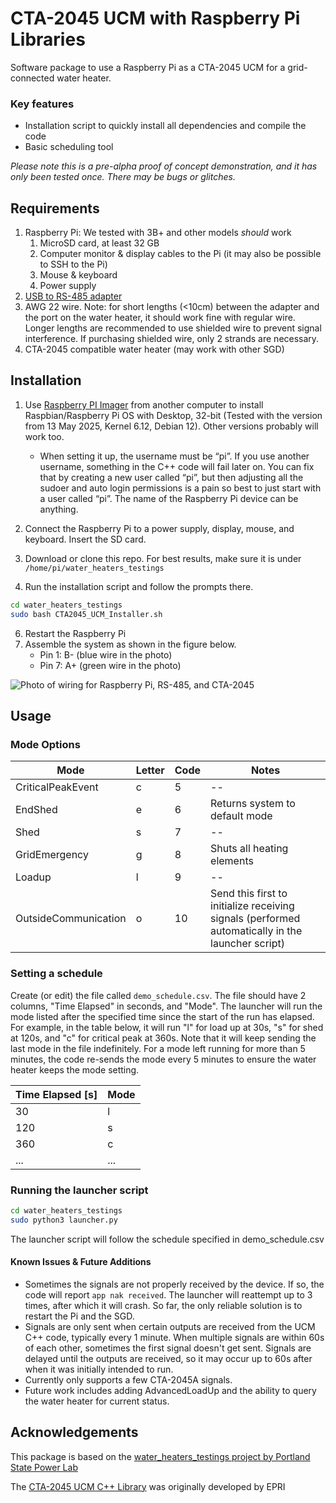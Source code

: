 # CTA-2045 UCM with Raspberry Pi Libraries

Software package to use a Raspberry Pi as a CTA-2045 UCM for a grid-connected water heater.

### Key features
- Installation script to quickly install all dependencies and compile the code
- Basic scheduling tool 

_Please note this is a pre-alpha proof of concept demonstration, and it has only been tested once. There may be bugs or glitches._

## Requirements
1. Raspberry Pi: We tested with 3B+ and other models _should_ work
    1. MicroSD card, at least 32 GB
    2. Computer monitor & display cables to the Pi (it may also be possible to SSH to the Pi)
    3. Mouse & keyboard
    4. Power supply
2. [USB to RS-485 adapter](https://www.amazon.com/dp/B081MB6PN2)
3. AWG 22 wire. Note: for short lengths (<10cm) between the adapter and the port on the water heater, it should work fine with regular wire. Longer lengths are recommended to use shielded wire to prevent signal interference. If purchasing shielded wire, only 2 strands are necessary. 
5. CTA-2045 compatible water heater (may work with other SGD)

## Installation

1. Use [Raspberry PI Imager](https://www.raspberrypi.com/software/operating-systems/) from another computer to install Raspbian/Raspberry Pi OS with Desktop, 32-bit (Tested with the version from 13 May 2025, Kernel 6.12, Debian 12). Other versions probably will work too.
    - When setting it up, the username must be “pi”. If you use another username, something in the C++ code will fail later on. You can fix that by creating a new user called “pi”, but then adjusting all the sudoer and auto login permissions is a pain so best to just start with a user called “pi”. The name of the Raspberry Pi device can be anything. 

3. Connect the Raspberry Pi to a power supply, display, mouse, and keyboard. Insert the SD card. 
4. Download or clone this repo. For best results, make sure it is under `/home/pi/water_heaters_testings`
5. Run the installation script and follow the prompts there. 
```bash
cd water_heaters_testings
sudo bash CTA2045_UCM_Installer.sh
```
6. Restart the Raspberry Pi
7. Assemble the system as shown in the figure below. 
    - Pin 1: B- (blue wire in the photo)
    - Pin 7: A+ (green wire in the photo)

![Photo of wiring for Raspberry Pi, RS-485, and CTA-2045](https://github.com/bwooshem/water_heaters_testings/blob/main/docs/pi-to-water-heater-via-s485-connections.png)

## Usage

### Mode Options

| Mode | Letter | Code | Notes | 
| -- | -- | -- | -- | 
| CriticalPeakEvent | c | 5 | -- | 
| EndShed | e | 6 | Returns system to default mode |
| Shed | s | 7 | -- |
| GridEmergency | g | 8 | Shuts all heating elements |
| Loadup | l | 9 | -- |
| OutsideCommunication  | o | 10 | Send this first to initialize receiving signals (performed automatically in the launcher script) |

### Setting a schedule
Create (or edit) the file called `demo_schedule.csv`. The file should have 2 columns, "Time Elapsed" in seconds, and "Mode". The launcher will run the mode listed after the specified time since the start of the run has elapsed. For example, in the table below, it will run "l" for load up at 30s, "s" for shed at 120s, and "c" for critical peak at 360s. Note that it will keep sending the last mode in the file indefinitely. For a mode left running for more than 5 minutes, the code re-sends the mode every 5 minutes to ensure the water heater keeps the mode setting. 

| Time Elapsed \[s\] | Mode |
| -- | -- |
| 30 | l |
| 120 | s |
| 360 | c |
| ... | ... |

### Running the launcher script
```bash
cd water_heaters_testings
sudo python3 launcher.py
```

The launcher script will follow the schedule specified in demo_schedule.csv

#### Known Issues & Future Additions
- Sometimes the signals are not properly received by the device. If so, the code will report `app nak received`. The launcher will reattempt up to 3 times, after which it will crash. So far, the only reliable solution is to restart the Pi and the SGD.
- Signals are only sent when certain outputs are received from the UCM C++ code, typically every 1 minute. When multiple signals are within 60s of each other, sometimes the first signal doesn't get sent. Signals are delayed until the outputs are received, so it may occur up to 60s after when it was initially intended to run.
- Currently only supports a few CTA-2045A signals.
- Future work includes adding AdvancedLoadUp and the ability to query the water heater for current status. 

## Acknowledgements

This package is based on the [water_heaters_testings project by Portland State Power Lab](https://github.com/PortlandStatePowerLab/water_heaters_testings)

The [CTA-2045 UCM C++ Library](https://github.com/epri-dev/CTA-2045-UCM-CPP-Library.git) was originally developed by EPRI